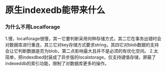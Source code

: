 # 原生indexedb能带来什么

### 为什么不用Localforage
1.慢，localforage很慢，其一它要判断采用何种存储方式，其二它在事务出错时会对数据库进行重连，其三它对key存储方式要求string，其四它对blob数据的支持会让它判断数据是否为blob，第二点影响最大且并不是必须的有优化空间。
2.太简单，把indexdbed封装成了异步版的localstorage，仅支持键值存储，屏蔽了indexeddb的索引功能，限制了对数据库更多的操作。

###